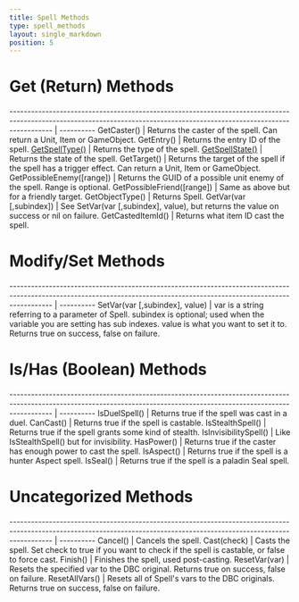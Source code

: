 ```yaml
---
title: Spell Methods
type: spell_methods
layout: single_markdown
position: 5
---
```


# Get (Return) Methods

------------------------------------------------------------------------------------------------------------------------------------------------------------------------ | ----------
GetCaster()                                                                                                                                                              | Returns the caster of the spell. Can return a Unit, Item or GameObject.
GetEntry()                                                                                                                                                               | Returns the entry ID of the spell.
[GetSpellType()](/Wiki/docs/standards_scripts/methods_lua/Spell_Methods/Lua_GetSpellType)                                                                                | Returns the type of the spell.
[GetSpellState()](/Wiki/docs/standards_scripts/methods_lua/Spell_Methods/Lua_GetSpellState)                                                                              | Returns the state of the spell.
GetTarget()                                                                                                                                                              | Returns the target of the spell if the spell has a trigger effect. Can return a Unit, Item or GameObject.
GetPossibleEnemy([range])                                                                                                                                                | Returns the GUID of a possible unit enemy of the spell. Range is optional.
GetPossibleFriend([range])                                                                                                                                               | Same as above but for a friendly target.
GetObjectType()                                                                                                                                                          | Returns Spell.
GetVar(var [,subindex])                                                                                                                                                  | See SetVar(var [,subindex], value), but returns the value on success or nil on failure.
GetCastedItemId()                                                                                                                                                        | Returns what item ID cast the spell.


# Modify/Set Methods

------------------------------------------------------------------------------------------------------------------------------------------------------------------------ | ----------
SetVar(var [,subindex], value)                                                                                                                                           | var is a string referring to a parameter of Spell. subindex is optional; used when the variable you are setting has sub indexes. value is what you want to set it to. Returns true on success, false on failure.


# Is/Has (Boolean) Methods

------------------------------------------------------------------------------------------------------------------------------------------------------------------------ | ----------
IsDuelSpell()                                                                                                                                                            | Returns true if the spell was cast in a duel.
CanCast()                                                                                                                                                                | Returns true if the spell is castable.
IsStealthSpell()                                                                                                                                                         | Returns true if the spell grants some kind of stealth.
IsInvisibilitySpell()                                                                                                                                                    | Like IsStealthSpell() but for invisibility.
HasPower()                                                                                                                                                               | Returns true if the caster has enough power to cast the spell.
IsAspect()                                                                                                                                                               | Returns true if the spell is a hunter Aspect spell.
IsSeal()                                                                                                                                                                 | Returns true if the spell is a paladin Seal spell.


# Uncategorized Methods

------------------------------------------------------------------------------------------------------------------------------------------------------------------------ | ----------
Cancel()                                                                                                                                                                 | Cancels the spell.
Cast(check)                                                                                                                                                              | Casts the spell. Set check to true if you want to check if the spell is castable, or false to force cast.
Finish()                                                                                                                                                                 | Finishes the spell, used post-casting.
ResetVar(var)                                                                                                                                                            | Resets the specified var to the DBC original. Returns true on success, false on failure.
ResetAllVars()                                                                                                                                                           | Resets all of Spell's vars to the DBC originals. Returns true on success, false on failure.
